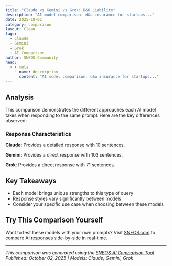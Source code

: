 ```yaml
---
title: "Claude vs Gemini vs Grok: D&O Liability"
description: "AI model comparison: d&o insurance for startups..."
date: 2025-10-02
category: comparison
layout: Clean
tags:
  - Claude
  - Gemini
  - Grok
  - AI Comparison
author: SNEOS Community
head:
  - - meta
    - name: description
      content: "AI model comparison: d&o insurance for startups..."
---
```


<ChatComparison
  title="Claude vs Gemini vs Grok: D&amp;O Liability"
  prompt="d&amp;o insurance for startups"
  :responses='{
    "Claude": "# D\u0026O Insurance for Startups\n\n## What is D\u0026O Insurance?\nDirectors and Officers (D\u0026O) insurance protects company leaders from personal financial losses when they\u0027re sued for alleged wrongful acts in their management roles.\n\n## Why Startups Need D\u0026O Insurance\n\n### **Key Risks for Startup Leaders:**\n- **Securities claims** from investors\n- **Employment practices** lawsuits\n- **Fiduciary duty** breaches\n- **Regulatory investigations**\n- **Breach of contract** claims\n- **Misrepresentation** allegations\n\n### **When to Consider D\u0026O Insurance:**\n- Taking on outside investors\n- Adding independent board members\n- Planning to go public\n- Having employees (potential employment claims)\n- Operating in regulated industries\n\n## Coverage Components\n\n### **Side A Coverage**\n- Protects directors/officers personally\n- Covers personal assets when company can\u0027t indemnify\n\n### **Side B Coverage**\n- Reimburses company for indemnification payments\n- Covers legal costs the company pays on behalf of D\u0026Os\n\n### **Side C Coverage (Entity Coverage)**\n- Protects the company itself\n- Covers securities claims against the organization\n\n## Cost Factors for Startups\n\n### **Typical Annual Premiums:**\n- **Early stage:** $2,000-$15,000\n- **Series A\u002B:** $15,000-$50,000\u002B\n- **Pre-IPO:** $50,000-$200,000\u002B\n\n### **Factors Affecting Cost:**\n- Company valuation and funding stage\n- Industry and risk profile\n- Coverage limits needed\n- Number of directors/officers\n- Prior claims history\n- Geographic presence\n\n## Coverage Limits\n\n### **Recommended Limits by Stage:**\n- **Seed stage:** $1-3 million\n- **Series A:** $3-10 million\n- **Series B\u002B:** $10-25 million\n- **Pre-IPO:** $25 million\u002B\n\n## Key Policy Features to Look For\n\n### **Essential Coverage:**\n- \u2705 Investigation costs\n- \u2705 Legal defense expenses\n- \u2705 Settlement payments\n- \u2705 Regulatory proceedings\n- \u2705 Employment practices liability\n- \u2705 Worldwide coverage\n\n### **Important Policy Terms:**\n- **Retention/Deductible:** Often $0-25k for startups\n- **Prior acts coverage:** Covers past actions\n- **Extended reporting period:** Continues coverage after policy ends\n- **Advancement of defense costs:** Pays legal fees upfront\n\n## Common Exclusions\n\n### **Typical Exclusions:**\n- Criminal acts\n- Personal profit/advantage\n- Bodily injury/property damage\n- Insured vs. insured claims (sometimes)\n- ERISA violations (may need separate coverage)\n\n## Shopping Tips for Startups\n\n### **When to Buy:**\n- Before taking institutional funding\n- When adding outside board members\n- Before significant business milestones\n\n### **How to Save Money:**\n- Bundle with other coverages (EPL, cyber)\n- Work with insurance brokers familiar with startups\n- Consider captive insurance programs\n- Review coverage annually as needs change\n\n### **Red Flags to Avoid:**\n- Extremely low premiums (inadequate coverage)\n- Carriers without startup experience\n- Policies with excessive exclusions\n- No advancement of defense costs\n\n## Special Considerations\n\n### **VC/Investor Requirements:**\n- Many VCs require D\u0026O insurance\n- May specify minimum coverage limits\n- Could require being named as additional insureds\n\n### **IPO Planning:**\n- Need \u0022public company\u0022 D\u0026O policy\n- Much higher coverage limits required\n- More comprehensive Side A coverage\n\n### **International Operations:**\n- Ensure worldwide coverage\n- Consider local regulatory requirements\n- May need additional international policies\n\n## Next Steps\n\n1. **Assess your risk profile** based on stage, industry, and structure\n2. **Work with specialized brokers** who understand startup needs\n3. **Get quotes from multiple carriers** (Chubb, AIG, Travelers, etc.)\n4. **Review policy terms carefully** - not just price\n5. **Update coverage** as your company grows and evolves\n\nD\u0026O insurance is often considered essential once startups take institutional funding or add independent directors, as personal exposure for leaders can be significant even in early-stage companies.",
    "Gemini": "Okay, let\u0027s break down Directors \u0026 Officers (D\u0026O) insurance for startups. This is a crucial, often overlooked, insurance policy that can protect your startup and its leadership from significant financial and reputational damage.\n\n**What is D\u0026O Insurance?**\n\nD\u0026O insurance protects the personal assets of a company\u0027s directors, officers, and sometimes employees from lawsuits alleging wrongful acts committed while managing the company. Think of it as professional liability insurance for the top brass.\n\n**Why is D\u0026O Insurance Important for Startups?**\n\n*   **Personal Liability:** Directors and officers can be held personally liable for their decisions related to the company, even if they acted in good faith. This means their personal assets (house, savings, etc.) are at risk.\n*   **Attracting and Retaining Talent:** Top-tier executives and board members are unlikely to join a company without D\u0026O insurance. They want protection from potential lawsuits.  Without it, you\u0027ll significantly limit your talent pool.\n*   **Investment Protection:** Many venture capital firms require startups to have D\u0026O insurance as a condition of investment. They want to protect their investment and ensure the company is run responsibly.  They also often insist on being named as insured parties.\n*   **Protection from Lawsuits:** Startups are particularly vulnerable to lawsuits for various reasons:\n    *   **Fundraising:** Disagreements with investors, allegations of misrepresentation during fundraising, or failed deals can lead to lawsuits.\n    *   **Employment Practices:** Wrongful termination, discrimination, and harassment claims are common, especially with rapid growth.\n    *   **Mergers and Acquisitions:**  Shareholder lawsuits are frequent after M\u0026A transactions, alleging unfair valuations or breaches of fiduciary duty.\n    *   **Competition:** Claims of unfair competition, intellectual property infringement, or theft of trade secrets can arise.\n    *   **Regulatory Issues:**  Depending on the industry, startups may face regulatory scrutiny and potential lawsuits from government agencies.\n*   **Company Reputation:**  Even if the company itself is sued, D\u0026O insurance can help cover legal fees and settlements, protecting the company\u0027s reputation and financial stability.\n*   **Bankruptcy Protection:** In the event of a bankruptcy, D\u0026O insurance can protect directors and officers from personal liability for decisions made before the bankruptcy filing.\n\n**What Does D\u0026O Insurance Cover?**\n\nD\u0026O insurance typically covers the following:\n\n*   **Defense Costs:** Legal fees, court costs, and other expenses associated with defending a lawsuit. This is often the most significant part of a D\u0026O claim.\n*   **Settlements and Judgments:**  Payments made to settle a lawsuit or to satisfy a judgment against a director or officer.\n*   **Derivative Suits:** Lawsuits brought by shareholders on behalf of the company against its directors and officers.\n*   **Investigation Costs:** Expenses related to investigations by regulatory agencies.\n*   **Extradition Expenses:** In certain circumstances, coverage for extradition-related costs.\n\n**What Doesn\u0027t D\u0026O Insurance Cover?**\n\n*   **Criminal Acts:**  D\u0026O insurance generally doesn\u0027t cover intentional criminal acts or fraudulent behavior.\n*   **Dishonest or Malicious Acts:** Coverage is typically excluded for acts committed with the intent to harm the company or its shareholders.\n*   **Bodily Injury or Property Damage:** These are usually covered by general liability insurance.\n*   **Prior Acts:**  D\u0026O policies are usually \u0022claims-made,\u0022 meaning they only cover claims made during the policy period.  \u0022Prior acts\u0022 coverage can be purchased to cover acts that occurred before the policy inception, but it\u0027s often limited and expensive.\n*   **ERISA Violations:** Violations of the Employee Retirement Income Security Act (ERISA) are typically excluded (a separate ERISA policy may be needed).\n\n**Types of D\u0026O Insurance Coverage (Side A, Side B, Side C)**\n\nD\u0026O policies are often described in terms of \u0022Sides\u0022:\n\n*   **Side A:** Provides direct coverage to directors and officers when the company cannot indemnify them (e.g., the company is bankrupt or legally prohibited from indemnifying). This is considered the most crucial coverage.\n*   **Side B:** Reimburses the company for the costs of indemnifying its directors and officers. In other words, it covers the company\u0027s legal obligation to pay for the director\u0027s/officer\u0027s defense and settlement.\n*   **Side C:** Covers the company itself if it is named as a defendant in a lawsuit, typically for securities claims.  This is more common for publicly traded companies, but startups raising venture capital may need this.\n\n**Factors Affecting D\u0026O Insurance Costs for Startups:**\n\n*   **Stage of Development:**  Earlier-stage startups typically pay less than later-stage, more mature companies.\n*   **Industry:**  High-risk industries (e.g., biotech, fintech, cannabis) generally have higher premiums.\n*   **Funding Amount:**  The more funding a startup has raised, the higher the perceived risk and the higher the premiums.\n*   **Company Valuation:** A higher valuation can lead to higher premiums.\n*   **Revenue:**  Higher revenue typically translates to higher premiums.\n*   **Number of Employees:**  More employees can increase the risk of employment-related lawsuits.\n*   **Claims History:**  Any past claims against the company or its directors and officers will significantly increase premiums.\n*   **Policy Limits:**  Higher policy limits (the maximum amount the insurance company will pay) will result in higher premiums.\n*   **Deductible:** A higher deductible will typically lower premiums.\n*   **Insurance Carrier:** Different insurance carriers have different underwriting guidelines and pricing.\n*   **Terms and Conditions:**  The specific terms and conditions of the policy, including exclusions and endorsements, can affect the premium.\n*   **Jurisdiction:** Some jurisdictions are known to be more litigious than others, affecting premiums.\n\n**How to Get D\u0026O Insurance for Your Startup:**\n\n1.  **Assess Your Needs:** Determine the appropriate coverage limits and deductible based on your company\u0027s stage, industry, funding, and risk profile. Talk to legal counsel and your board.\n2.  **Work with a Broker:**  Engage an experienced insurance broker who specializes in D\u0026O insurance for startups. They can help you navigate the complex insurance market, compare quotes from multiple carriers, and negotiate the best terms and conditions.  Look for a broker with a good reputation and strong relationships with D\u0026O insurance providers.\n3.  **Complete the Application:**  The application process involves providing detailed information about your company, including its financials, organizational structure, risk management practices, and any past claims. Be honest and thorough in your responses.  Inaccuracies or omissions can lead to denial of coverage later on.\n4.  **Review Quotes and Policies:**  Carefully review the quotes and policy documents from different insurance carriers. Pay attention to the coverage limits, deductible, exclusions, and terms and conditions. Ask your broker to explain any confusing language.\n5.  **Choose a Policy:**  Select the policy that best meets your needs and budget. Consider the long-term implications of your decision.\n6.  **Renew Annually:**  D\u0026O insurance policies are typically renewed annually. Review your coverage each year to ensure it still meets your needs. As your company grows and evolves, you may need to increase your coverage limits or adjust your policy terms.\n\n**Tips for Managing D\u0026O Insurance Costs:**\n\n*   **Implement Strong Corporate Governance:**  Establish clear policies and procedures for decision-making, compliance, and risk management.\n*   **Train Directors and Officers:** Provide training to directors and officers on their fiduciary duties and responsibilities.\n*   **Maintain Accurate Records:**  Keep accurate and complete records of all company activities, including board meetings, financial transactions, and legal matters.\n*   **Address Potential Risks Proactively:**  Identify and address potential risks before they escalate into lawsuits.\n*   **Negotiate with the Insurance Carrier:**  Work with your broker to negotiate the best possible terms and conditions with the insurance carrier.\n*   **Shop Around:**  Compare quotes from multiple insurance carriers each year to ensure you are getting the best value.\n*   **Consider a Higher Deductible:**  Increasing your deductible can lower your premiums, but make sure you can afford to pay the deductible if a claim arises.\n\n**Key Questions to Ask Your Broker/Insurance Company:**\n\n*   What are the coverage limits?\n*   What is the deductible?\n*   What are the exclusions?\n*   Does the policy include prior acts coverage?\n*   Does the policy include coverage for regulatory investigations?\n*   Does the policy include coverage for derivative suits?\n*   What is the process for filing a claim?\n*   What is the insurance company\u0027s claims handling reputation?\n*   Does the policy cover legal fees incurred before formal legal action is taken?\n*   What is the definition of \u0022wrongful act\u0022 in the policy?\n*   Are there any specific endorsements that I should consider?\n*   What is the cancellation policy?\n\n**In summary:** D\u0026O insurance is a vital investment for startups. It protects your leadership team and your company from potentially devastating lawsuits. By understanding the risks, working with a qualified broker, and implementing strong corporate governance practices, you can obtain the coverage you need at a reasonable price. Don\u0027t wait until you are facing a lawsuit to secure D\u0026O insurance!\n",
    "Grok": "Directors \u0026 Officers (D\u0026O) insurance is a type of liability insurance that protects the personal assets of a company\u0027s directors and officers in the event they are sued for alleged wrongful acts while managing the company. For startups, securing D\u0026O insurance is often a critical step, as it can safeguard founders, board members, and key executives from personal financial loss due to lawsuits related to their business decisions.\n\nHere\u2019s a detailed overview of D\u0026O insurance for startups, why it\u2019s important, and key considerations:\n\n### Why Startups Need D\u0026O Insurance\n1. **Protection Against Lawsuits**: Startups, though small, are not immune to lawsuits. Claims can arise from investors, employees, customers, vendors, or regulators alleging mismanagement, breach of fiduciary duty, or misrepresentation.\n2. **Attracting Talent and Investors**: Many experienced executives and board members may hesitate to join a startup without D\u0026O coverage. Similarly, venture capitalists and other investors often require D\u0026O insurance as a condition of funding to protect their interests.\n3. **Personal Asset Protection**: Without D\u0026O insurance, directors and officers could be personally liable for legal costs and damages, risking their personal finances.\n4. **Common Claims**: Examples of claims covered by D\u0026O insurance include:\n   - Misrepresentation in financial projections or fundraising materials.\n   - Failure to comply with regulations or laws.\n   - Breach of fiduciary duty to shareholders.\n   - Employment-related claims like wrongful termination or harassment (if employment practices liability is included).\n\n### What D\u0026O Insurance Covers\nD\u0026O insurance typically has three main components, often referred to as \u0022Sides\u0022:\n1. **Side A (Direct Coverage for Individuals)**: Protects directors and officers when the company cannot indemnify them (e.g., due to bankruptcy or legal restrictions).\n2. **Side B (Reimbursement for the Company)**: Covers the company when it indemnifies directors and officers for claims.\n3. **Side C (Entity Coverage)**: Protects the company itself against certain claims, such as securities lawsuits (more relevant for publicly traded companies or startups planning an IPO).\n\n**Exclusions**: D\u0026O policies often exclude coverage for fraud, intentional misconduct, criminal acts, and personal profit or gain from illegal activities.\n\n### Key Considerations for Startups\n1. **Cost of D\u0026O Insurance**:\n   - Premiums depend on factors like the startup\u2019s industry, size, revenue, funding stage, and perceived risk.\n   - For early-stage startups, annual premiums can range from $3,000 to $10,000 or more, with higher costs as the company grows or raises significant funding.\n   - Deductibles and coverage limits (e.g., $1M to $5M) also affect pricing.\n2. **When to Purchase**:\n   - Ideally, startups should consider D\u0026O insurance as soon as they have a board of directors, key executives, or external funding.\n   - It\u2019s especially critical before major events like fundraising rounds, hiring senior leadership, or preparing for an exit (e.g., acquisition or IPO).\n3. **Tailored Coverage**:\n   - Early-stage startups may not need the same level of coverage as larger companies. Work with an insurance broker to customize a policy that balances cost and protection.\n   - Look for policies that include employment practices liability (EPL) if your startup has employees, as this can cover HR-related claims.\n4. **Insurance Providers**:\n   - Popular providers for startup D\u0026O insurance include Chubb, AIG, Hiscox, Travelers, and specialty insurers like Embroker or Founder Shield that cater to startups and tech companies.\n   - Some providers offer bundled policies (e.g., D\u0026O with general liability) for cost savings.\n5. **Legal and Investor Requirements**:\n   - Review your startup\u2019s bylaws and shareholder agreements\u2014many require the company to indemnify directors and officers, which ties into the need for D\u0026O coverage.\n   - Investors, especially venture capitalists, may mandate a specific coverage limit as a condition of investment.\n6. **Claims-Made Policy**:\n   - Most D\u0026O policies are \u201Cclaims-made,\u201D meaning they cover claims reported during the policy period, regardless of when the alleged incident occurred.\n   - If you switch policies or let coverage lapse, consider purchasing \u201Ctail coverage\u201D (extended reporting period) to protect against past claims.\n\n### Challenges for Startups\n- **High Risk Perception**: Insurers may view startups as high-risk due to limited operating history, financial instability, or unproven business models, leading to higher premiums.\n- **Growth and Scaling**: As your startup grows, you\u2019ll need to update your coverage to reflect increased risks, such as more employees, larger funding rounds, or international expansion.\n- **Limited Budgets**: Startups often operate on tight budgets, making it tempting to delay or skip D\u0026O insurance. However, the financial risk of a lawsuit can be far more costly than the premiums.\n\n### How to Get D\u0026O Insurance\n1. **Work with a Broker**: An insurance broker experienced with startups can help you find the right policy, negotiate terms, and ensure compliance with investor requirements.\n2. **Assess Risks**: Evaluate your startup\u2019s specific risks (e.g., industry regulations, fundraising plans) to determine the appropriate coverage level.\n3. **Compare Quotes**: Request quotes from multiple insurers to find competitive pricing and terms.\n4. **Understand the Fine Print**: Carefully review policy exclusions, deductibles, and limits to avoid surprises during a claim.\n\n### Additional Tips\n- **Document Decisions**: Maintain thorough records of board meetings, financial decisions, and compliance efforts to demonstrate good governance in case of a claim.\n- **Combine with Other Insurance**: Consider bundling D\u0026O with other policies like general liability, cyber liability, or errors \u0026 omissions (E\u0026O) insurance for comprehensive protection.\n- **Revisit Annually**: As your startup evolves, regularly review and adjust your D\u0026O coverage to match your risk profile.\n\n### Conclusion\nD\u0026O insurance is a vital safeguard for startups, protecting key individuals from personal liability and helping attract talent and investment. While it may seem like an added expense, the cost of not having coverage can be catastrophic in the event of a lawsuit. Startups should prioritize obtaining D\u0026O insurance early, especially during fundraising or significant growth stages, and work with experienced brokers to secure a policy tailored to their needs. If you\u2019re unsure where to start, consult with a legal advisor or insurance professional familiar with startup challenges."
  }'
  published-date="01:29"
/>

## Analysis

This comparison demonstrates the different approaches each AI model takes when responding to the same prompt. Here are the key differences observed:

### Response Characteristics

**Claude**: Provides a detailed response with 10 sentences. 

**Gemini**: Provides a direct response with 103 sentences. 

**Grok**: Provides a direct response with 71 sentences. 

## Key Takeaways

- Each model brings unique strengths to this type of query
- Response styles vary significantly between models
- Consider your specific use case when choosing between these models

## Try This Comparison Yourself

Want to test these models with your own prompts? Visit [SNEOS.com](https://sneos.com) to compare AI responses side-by-side in real-time.

---

*This comparison was generated using the [SNEOS AI Comparison Tool](https://sneos.com)*
*Published: October 02, 2025 | Models: Claude, Gemini, Grok*
